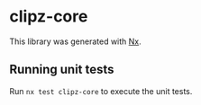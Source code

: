 # clipz-core

This library was generated with [Nx](https://nx.dev).

## Running unit tests

Run `nx test clipz-core` to execute the unit tests.
